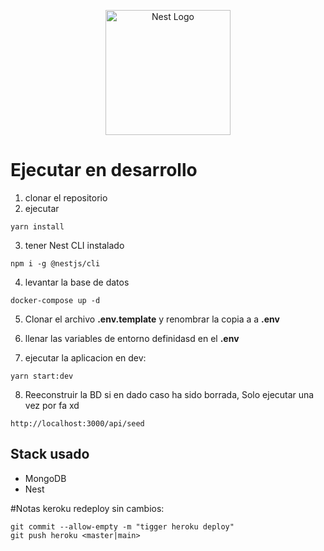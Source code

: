<p align="center">
  <a href="http://nestjs.com/" target="blank"><img src="https://nestjs.com/img/logo-small.svg" width="200" alt="Nest Logo" /></a>
</p>


# Ejecutar en desarrollo

1. clonar el repositorio
2. ejecutar 
```
yarn install
```
3. tener Nest CLI instalado
```
npm i -g @nestjs/cli
```

4. levantar la base de datos
```
docker-compose up -d
```

5. Clonar el archivo __.env.template__ y renombrar la copia a a __.env__

6. llenar las variables de entorno definidasd en el __.env__

7. ejecutar la aplicacion en dev:
```
yarn start:dev
```

8. Reeconstruir la BD si en dado caso ha sido borrada, Solo ejecutar una vez por fa xd
```
http://localhost:3000/api/seed
```


## Stack usado
* MongoDB
* Nest

#Notas 
keroku redeploy sin cambios:
```
git commit --allow-empty -m "tigger heroku deploy"
git push heroku <master|main>
```
